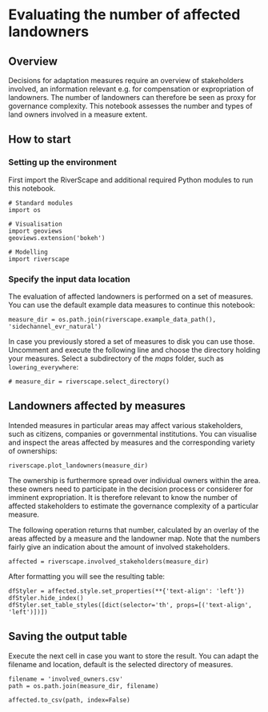 # Evaluating the number of affected landowners

## Overview

Decisions for adaptation measures require an overview of stakeholders involved,
an information relevant e.g. for compensation or expropriation of landowners.
The number of landowners can therefore be seen as proxy for governance complexity.
This notebook assesses the number and types of land owners involved in a measure extent.



## How to start


### Setting up the environment

First import the RiverScape and additional required Python modules to run this notebook.


``` code
# Standard modules
import os

# Visualisation
import geoviews
geoviews.extension('bokeh')

# Modelling
import riverscape
```


### Specify the input data location

The evaluation of affected landowners is performed on a set of measures.
You can use the default example data measures to continue this notebook:

``` code
measure_dir = os.path.join(riverscape.example_data_path(), 'sidechannel_evr_natural')
```

<!-- that you defined in the intervention planning notebook. -->

In case you previously stored a set of measures to disk you can use those.
Uncomment and execute the following line and choose the directory holding your measures.
Select a subdirectory of the *maps* folder, such as ``lowering_everywhere``:

<!-- choose a directory holding the measures that you want to evaluate. -->

``` code
# measure_dir = riverscape.select_directory()
```

## Landowners affected by measures

Intended measures in particular areas may affect various stakeholders, such as citizens, companies or governmental institutions.
You can visualise and inspect the areas affected by measures and the corresponding variety of ownerships:

<!--
Example is shown in the figure,
on the left potential areas of a measure are shown,
on the right an impression of the variety of ownerships.-->

``` code
riverscape.plot_landowners(measure_dir)
```


The ownership is furthermore spread over individual owners within the area.
these owners need to participate in the decision process or considerer for imminent expropriation.
It is therefore relevant to know the number of affected stakeholders to estimate the governance complexity of a particular measure.




The following operation returns that number, calculated by an overlay of the areas affected by a measure and the landowner map.
Note that the numbers fairly give an indication about the amount of involved stakeholders.


``` code
affected = riverscape.involved_stakeholders(measure_dir)
```


After formatting you will see the resulting table:



``` code
dfStyler = affected.style.set_properties(**{'text-align': 'left'})
dfStyler.hide_index()
dfStyler.set_table_styles([dict(selector='th', props=[('text-align', 'left')])])
```



## Saving the output table

Execute the next cell in case you want to store the result.
You can adapt the filename and location, default is the selected directory of measures.


``` code
filename = 'involved_owners.csv'
path = os.path.join(measure_dir, filename)

affected.to_csv(path, index=False)
```
